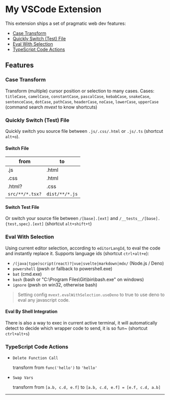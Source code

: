 # My VSCode Extension

This extension ships a set of pragmatic web dev features:

- [Case Transform](#case-transform)
- [Quickly Switch (Test) File](#quickly-switch-test-file)
- [Eval With Selection](#eval-with-selection)
- [TypeScript Code Actions](#typescript-code-actions)

## Features

### Case Transform

Transform (multiple) cursor position or selection to many cases. Cases: `titleCase`, `camelCase`, `constantCase`, `pascalCase`, `kebabCase`, `snakeCase`, `sentenceCase`, `dotCase`, `pathCase`, `headerCase`, `noCase`, `lowerCase`, `upperCase` (command search _mvext_ to know shortcuts)

### Quickly Switch (Test) File

Quickly switch you source file between `.js/.css/.html` or `.js/.ts` (shortcut `alt+o`).

#### Switch File

| from            | to             |
| --------------- | -------------- |
| .js             | .html          |
| .css            | .html          |
| .html?          | .css           |
| `src/**/*.tsx?` | `dist/**/*.js` |

#### Switch Test File

Or switch your source file between `/[base].[ext]` and `/__tests__/[base].{test,spec}.[ext]` (shortcut `alt+shift+t`)

### Eval With Selection

Using current editor selection, according to `editorLangId`, to eval the code and instantly replace it. Supports language ids (shortcut `ctrl+alt+e`):

- `/(java|type)script(react)?|vue|svelte|markdown|mdx/` (Node.js / Deno)
- `powershell` (pwsh or fallback to powershell.exe)
- `bat` (cmd.exe)
- `bash` (bash or "C:\Program Files\Git\bin\bash.exe" on windows)
- `ignore` (pwsh on win32, otherwise bash)

> Setting config `mvext.evalWithSelection.useDeno` to true to use deno to eval any javascript code.

#### Eval By Shell Integration

There is also a way to exec in current active terminal, it will
automatically detect to decide which wrapper code to send, it is so fun~ (shortcut `ctrl+alt+s`)

### TypeScript Code Actions

- `Delete Function Call`

  transform from `func('hello')` to `'hello'`

- `Swap Vars`

  transform from `[a.b, c.d, e.f]` to `[a.b, c.d, e.f] = [e.f, c.d, a.b]`

---

